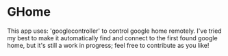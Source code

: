 # GHome
This app uses: 'googlecontroller' to control google home remotely. I've tried my best to make it automatically find and connect to the first found google home, but it's still a work in progress; feel free to contribute as you like!
